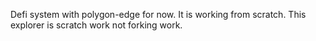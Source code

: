 Defi system with polygon-edge for now.
It is working from scratch.
This explorer is scratch work not forking work.